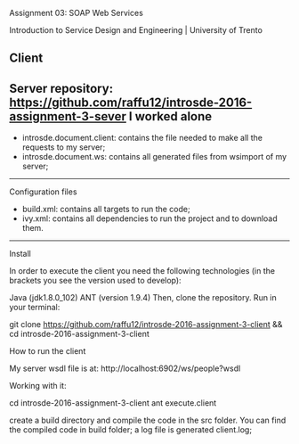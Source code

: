 Assignment 03: SOAP Web Services

Introduction to Service Design and Engineering | University of Trento

Client
------
Server repository: https://github.com/raffu12/introsde-2016-assignment-3-sever
I worked alone
------
 - introsde.document.client: contains the file needed to make all the requests to my server;
 - introsde.document.ws: contains all generated files from wsimport of my server;
------
Configuration files

- build.xml: contains all targets to run the code;
- ivy.xml: contains all dependencies to run the project and to download them.
------
Install

In order to execute the client you need the following technologies (in the brackets you see the version used to develop):

Java (jdk1.8.0_102)
ANT (version 1.9.4)
Then, clone the repository. Run in your terminal:

git clone https://github.com/raffu12/introsde-2016-assignment-3-client && cd introsde-2016-assignment-3-client


How to run the client

My server wsdl file is at: http://localhost:6902/ws/people?wsdl

Working with it:

cd introsde-2016-assignment-3-client
ant execute.client

create a build directory and compile the code in the src folder. You can find the compiled code in build folder;
a log file is generated client.log;